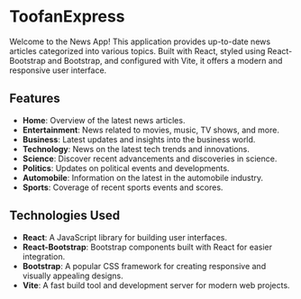 # ToofanExpress

Welcome to the News App! This application provides up-to-date news articles categorized into various topics. Built with React, styled using React-Bootstrap and Bootstrap, and configured with Vite, it offers a modern and responsive user interface.

## Features

- **Home**: Overview of the latest news articles.
- **Entertainment**: News related to movies, music, TV shows, and more.
- **Business**: Latest updates and insights into the business world.
- **Technology**: News on the latest tech trends and innovations.
- **Science**: Discover recent advancements and discoveries in science.
- **Politics**: Updates on political events and developments.
- **Automobile**: Information on the latest in the automobile industry.
- **Sports**: Coverage of recent sports events and scores.

## Technologies Used

- **React**: A JavaScript library for building user interfaces.
- **React-Bootstrap**: Bootstrap components built with React for easier integration.
- **Bootstrap**: A popular CSS framework for creating responsive and visually appealing designs.
- **Vite**: A fast build tool and development server for modern web projects.

